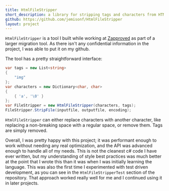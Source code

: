 ```yaml
---
title: HtmlFileStripper
short_description: a library for stripping tags and characters from HTML files
github: https://github.com/jemisonf/HtmlFileStripper
layout: project
---
```


`HtmlFileStripper` is a tool I built while working at [Zapproved](https://zapproved.com) as part of a larger migration tool. As there isn't any confidential information in the project, I was able to put it on my github. 

The tool has a pretty straightforward interface:
```c#
var tags = new List<string>
{
    "img"
};
var characters = new Dictionary<char, char>
{
    { 'a', '\0' }
};
var FileStripper = new HtmlFileStripper(characters, tags);
FileStripper.StripFile(inputfile, outputfile, encoding);
```

`HtmlFileStripper` can either replace characters with another character, like replacing a non-breaking space with a regular space, or remove them. Tags are simply removed.

Overall, I was pretty happy with this project; it was performant enough to work without needing any real optimization, and the API was advanced enough to handle all of my needs. This is not the cleanest c# code I have ever written, but my understanding of style best practices was much better at the point that I wrote this than it was when I was initially learning the language. This was also the first time I experimented with test driven development, as you can see in the `HtmlFileStripperTest` section of the repository. That approach worked really well for me and I continued using it in later projects.
